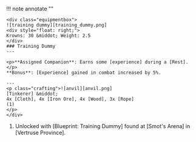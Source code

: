 !!! note annotate ""

    <div class="equipmentbox">
    ![training dummy][training_dummy.png]
    <div style="float: right;">
    Krowns: 30 &middot; Weight: 2.5
    </div>
    ### Training Dummy
    ---

    <p>**Assigned Companion**: Earns some [experience] during a [Rest].</p>
    **Bonus**: [Experience] gained in combat increased by 5%.

    ---
    <p class="crafting">![anvil][anvil.png] 
    [Tinkerer] &middot; 
    4x [Cloth], 4x [Iron Ore], 4x [Wood], 3x [Rope]
    (1)
    </p>
    </div>
1.  Unlocked with [Blueprint: Training Dummy] found at [Smot's Arena] in [Vertruse Province].